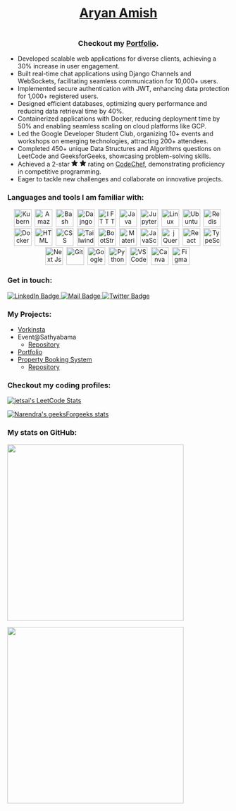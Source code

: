<h1 align="center"><a href="https://aryanamish.in/" target="_blank">Aryan Amish</a></h1>

<p align=center><img src="https://komarev.com/ghpvc/?username=Aryanamish&style=flat-square&color=blue" alt=""/></p>
<h3 align=center>Checkout my <a href="https://aryanamish.in/" target="_blank">Portfolio</a>.</h3>

- Developed scalable web applications for diverse clients, achieving a 30% increase in user engagement.
- Built real-time chat applications using Django Channels and WebSockets, facilitating seamless communication for 10,000+ users.
- Implemented secure authentication with JWT, enhancing data protection for 1,000+ registered users.
- Designed efficient databases, optimizing query performance and reducing data retrieval time by 40%.
- Containerized applications with Docker, reducing deployment time by 50% and enabling seamless scaling on cloud platforms like GCP.
- Led the Google Developer Student Club, organizing 10+ events and workshops on emerging technologies, attracting 200+ attendees.
- Completed 450+ unique Data Structures and Algorithms questions on LeetCode and GeeksforGeeks, showcasing problem-solving skills.
- Achieved a 2-star <span ><svg xmlns="http://www.w3.org/2000/svg" width="15" height="15" viewBox="0 0 24 24"><path fill="currentColor" fill-rule="evenodd" d="M12.908 1.581a1 1 0 0 0-1.816 0l-2.87 6.22l-6.801.807a1 1 0 0 0-.562 1.727l5.03 4.65l-1.335 6.72a1 1 0 0 0 1.469 1.067L12 19.426l5.977 3.346a1 1 0 0 0 1.47-1.068l-1.335-6.718l5.029-4.651a1 1 0 0 0-.562-1.727L15.777 7.8l-2.869-6.22Z" clip-rule="evenodd"/></svg>
  <svg xmlns="http://www.w3.org/2000/svg" width="15" height="15" viewBox="0 0 24 24"><path fill="currentColor" fill-rule="evenodd" d="M12.908 1.581a1 1 0 0 0-1.816 0l-2.87 6.22l-6.801.807a1 1 0 0 0-.562 1.727l5.03 4.65l-1.335 6.72a1 1 0 0 0 1.469 1.067L12 19.426l5.977 3.346a1 1 0 0 0 1.47-1.068l-1.335-6.718l5.029-4.651a1 1 0 0 0-.562-1.727L15.777 7.8l-2.869-6.22Z" clip-rule="evenodd"/></svg>
  </span> rating on [CodeChef](https://www.codechef.com/users/aryanamish), demonstrating proficiency in competitive programming.
- Eager to tackle new challenges and collaborate on innovative projects.

### Languages and tools I am familiar with:

<div>
  <p align="center">
<img src="https://cdn.jsdelivr.net/gh/devicons/devicon/icons/kubernetes/kubernetes-plain.svg" title="Kubernetes" alt="Kubernetes" width="40" height="40" />&nbsp;
<img src="https://cdn.jsdelivr.net/gh/devicons/devicon/icons/amazonwebservices/amazonwebservices-original.svg" title="Amazon Web Services" alt="Amazon Web Services" width="40" height="40" />&nbsp;
<img src="https://cdn.jsdelivr.net/gh/devicons/devicon/icons/bash/bash-original.svg" title="Bash" alt="Bash" width="40" height="40" />&nbsp;
<img src="https://cdn.jsdelivr.net/gh/devicons/devicon/icons/django/django-plain.svg" title="Dajngo" alt="Dajngo" width="40" height="40" />&nbsp;
<img src="https://cdn.jsdelivr.net/gh/devicons/devicon/icons/ifttt/ifttt-original.svg" title="I F T T T" alt="I F T T T" width="40" height="40" />&nbsp;
<img src="https://cdn.jsdelivr.net/gh/devicons/devicon/icons/java/java-original.svg" title="Java" alt="Java" width="40" height="40" />&nbsp;
<img src="https://cdn.jsdelivr.net/gh/devicons/devicon/icons/jupyter/jupyter-original-wordmark.svg" title="Jupyter" alt="Jupyter" width="40" height="40" />&nbsp;
<img src="https://cdn.jsdelivr.net/gh/devicons/devicon/icons/linux/linux-original.svg" title="Linux" alt="Linux" width="40" height="40" />&nbsp;
<img src="https://cdn.jsdelivr.net/gh/devicons/devicon/icons/ubuntu/ubuntu-plain.svg" title="Ubuntu" alt="Ubuntu" width="40" height="40" />&nbsp;
<img src="https://cdn.jsdelivr.net/gh/devicons/devicon/icons/redis/redis-original.svg" title="Redis" alt="Redis" width="40" height="40" />&nbsp;
<img src="https://cdn.jsdelivr.net/gh/devicons/devicon/icons/docker/docker-original.svg" title="Docker" alt="Docker" width="40" height="40" />&nbsp;
<img src="https://cdn.jsdelivr.net/gh/devicons/devicon/icons/html5/html5-original.svg" title="HTML" alt="HTML" width="40" height="40" />&nbsp;
<img src="https://cdn.jsdelivr.net/gh/devicons/devicon/icons/css3/css3-original.svg" title="CSS" alt="CSS" width="40" height="40" />&nbsp;
<img src="https://cdn.jsdelivr.net/gh/devicons/devicon/icons/tailwindcss/tailwindcss-original-wordmark.svg" title="Tailwind" alt="Tailwind" width="40" height="40" />&nbsp;
<img src="https://cdn.jsdelivr.net/gh/devicons/devicon/icons/bootstrap/bootstrap-original.svg" title="BootStrap" alt="BootStrap" width="40" height="40" />&nbsp;
<img src="https://cdn.jsdelivr.net/gh/devicons/devicon/icons/materialui/materialui-original.svg" title="MaterialUI" alt="Material UI" width="40" height="40" />&nbsp;
<img src="https://cdn.jsdelivr.net/gh/devicons/devicon/icons/javascript/javascript-original.svg" title="JavaScript" alt="JavaScript" width="40" height="40" />&nbsp;
<img src="https://cdn.jsdelivr.net/gh/devicons/devicon/icons/jquery/jquery-original.svg" title="jQuery" alt="j Query" width="40" height="40" />&nbsp;
<img src="https://cdn.jsdelivr.net/gh/devicons/devicon/icons/react/react-original.svg" title="ReactJS" alt="React JS" width="40" height="40" />&nbsp;  
<img src="https://cdn.jsdelivr.net/gh/devicons/devicon/icons/typescript/typescript-original.svg" title="TypeScript" alt="TypeScript" width="40" height="40" />&nbsp;
<img src="https://cdn.jsdelivr.net/gh/devicons/devicon/icons/nextjs/nextjs-original.svg" title="NextJs" alt="Next Js" width="40" height="40" />&nbsp;
<img src="https://cdn.jsdelivr.net/gh/devicons/devicon/icons/git/git-original.svg" title="Git" alt="Git" width="40" height="40" />&nbsp;
<img src="https://cdn.jsdelivr.net/gh/devicons/devicon/icons/googlecloud/googlecloud-original.svg" title="Google Cloud" alt="Google Cloud" width="40" height="40" />&nbsp;
<img src="https://cdn.jsdelivr.net/gh/devicons/devicon/icons/python/python-original.svg" title="Python" alt="Python" width="40" height="40" />&nbsp;
<img src="https://cdn.jsdelivr.net/gh/devicons/devicon/icons/vscode/vscode-original.svg" title="VS Code" alt="VS Code" width="40" height="40" />&nbsp;
<img src="https://cdn.jsdelivr.net/gh/devicons/devicon/icons/canva/canva-original.svg" title="Canva" alt="Canva" width="40" height="40" />&nbsp;
<img src="https://cdn.jsdelivr.net/gh/devicons/devicon/icons/figma/figma-original.svg" title="Figma" alt="Figma" width="40" height="40" />&nbsp;
          
          
  </p>
</div>

### Get in touch:

<div id="badges">
  <a href="https://www.linkedin.com/in/aryan-amish/">
    <img src="https://img.shields.io/badge/LinkedIn-blue?style=for-the-badge&logo=linkedin&logoColor=white" alt="LinkedIn Badge"/>
  </a>
  <!-- <a href="https://discordapp.com/users/1080203547276230719">
    <img src="https://img.shields.io/badge/Discord-7289DA?style=for-the-badge&logo=discord&logoColor=white" alt="Discord Badge"/>
  </a> -->
  <a target="_blank" href="mailto:aryanamish385@gmail.com">
    <img src = "https://img.shields.io/badge/Gmail-D14836?style=for-the-badge&logo=gmail&logoColor=white" alt="Mail Badge">
  </a>
  <a target="_blank" href="https://twitter.com/aryanamish1">
    <img src = "https://img.shields.io/badge/Twitter-blue?style=for-the-badge&logo=twitter&logoColor=white" alt="Twitter Badge">
  </a>
</div>

### My Projects:

- [Vorkinsta](https://www.vorkinsta.com)
- Event@Sathyabama
  - [Repository](https://github.com/Aryanamish/event-management)
- [Portfolio](https://aryanamish.in)
- [Property Booking System](https://github.com/Surya-Kumar-03/Property-Booking-System)
  - [Repository](https://github.com/Surya-Kumar-03/Property-Booking-System)

### Checkout my coding profiles:

[![jetsai's LeetCode Stats](https://leetcode-stats.vercel.app/api?username=Aryanamish&theme=dark)](https://leetcode.com/aryanamish)

[![Narendra's geeksForgeeks stats](https://geeks-for-geeks-stats-api-napiyo.vercel.app/?userName=aryanamish)](https://auth.geeksforgeeks.org/user/aryanamish/practice/)

### My stats on GitHub:

<p  align=center>

<img src = "https://github-readme-stats.vercel.app/api/top-langs/?username=Aryanamish&layout=compact&theme=radical" width="400px" align=center></img>

<img src = "https://github-readme-streak-stats.herokuapp.com/?user=Aryanamish&theme=dark&background=141321" width="400px" align=center></img>

</p>
